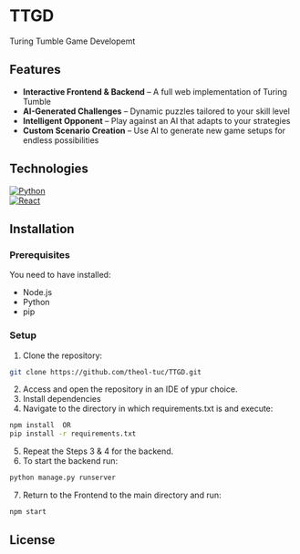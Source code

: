 # TTGD
Turing Tumble Game Developemt

## Features

- **Interactive Frontend & Backend** – A full web implementation of Turing Tumble  
- **AI-Generated Challenges** – Dynamic puzzles tailored to your skill level  
- **Intelligent Opponent** – Play against an AI that adapts to your strategies  
- **Custom Scenario Creation** – Use AI to generate new game setups for endless possibilities

## Technologies

[![Python][Python-img]][Python-url] <br>
[![React][React-img]][React-url] <br>

## Installation

### Prerequisites

You need to have installed:
- Node.js
- Python
- pip

### Setup

1. Clone the repository:
```sh
git clone https://github.com/theol-tuc/TTGD.git
```
2. Access and open the repository in an IDE of ypur choice.
3. Install dependencies
4. Navigate to the directory in which requirements.txt is and execute:
```sh
npm install  OR
pip install -r requirements.txt
```
5. Repeat the Steps 3 & 4 for the backend.
6. To start the backend run:
```sh
python manage.py runserver
```
7. Return to the Frontend to the main directory and run:
```sh
npm start
```

## License


<!-- MARKDOWN LINKS & IMAGES -->
[Python-img]: https://img.shields.io/badge/python-3670A0?style=for-the-badge&logo=python&logoColor=ffdd54
[Python-url]: https://www.python.org/
[React-img]: https://shields.io/badge/react-black?logo=react&style=for-the-badge
[React-url]: https://www.react.dev/
